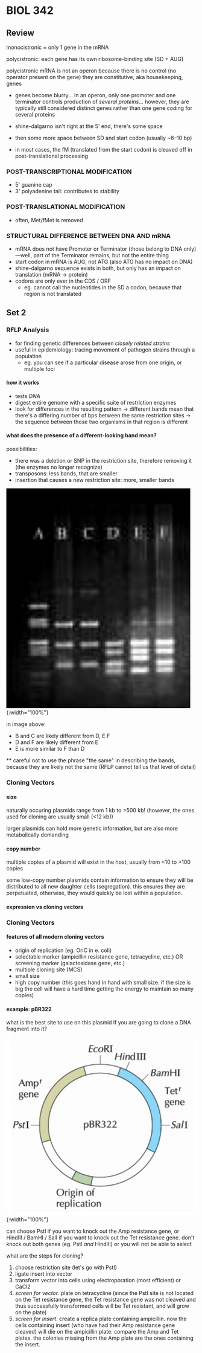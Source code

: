 # BIOL 342

## Review

monocistronic = only 1 gene in the mRNA

polycistronic: each gene has its own ribosome-binding site (SD + AUG)

polycistronic mRNA is not an operon because there is no control (no operator present on the gene) they are constitutive, aka housekeeping, genes

- genes become blurry... in an operon, only one promoter and one terminator controls production of *several proteins*... however, they are typically still considered distinct genes rather than one gene coding for several proteins

- shine-dalgarno isn't right at the 5' end, there's some space
- then some more space between SD and start codon (usually ~6–10 bp)
- in most cases, the fM (translated from the start codon) is cleaved off in post-translational processing

### POST-TRANSCRIPTIONAL MODIFICATION

- 5' guanine cap
- 3' polyadenine tail: contributes to stability

### POST-TRANSLATIONAL MODIFICATION

- often, Met/fMet is removed

### STRUCTURAL DIFFERENCE BETWEEN DNA AND mRNA

- mRNA does not have Promoter or Terminator (those belong to DNA only)—well, part of the Terminator remains, but not the entire thing
- start codon in mRNA is AUG, not ATG (also ATG has no impact on DNA)
- shine-dalgarno sequence exists in both, but only has an impact on translation (mRNA → protein)
- codons are only ever in the CDS / ORF
  - eg. cannot call the nucleotides in the SD a codon, because that region is not translated

## Set 2

### RFLP Analysis

- for finding genetic differences between *closely related strains*
- useful in epidemiology: tracing movement of pathogen strains through a population
  - eg. you can see if a particular disease arose from one origin, or multiple foci

#### how it works

- tests *DNA*
- digest entire genome with a specific suite of restriction enzymes
- look for differences in the resulting pattern → different bands mean that there's a differing number of bps between the same restriction sites → the sequence between those two organisms in that region is different

#### what does the presence of a different-looking band mean?

possibilities:

- there was a deletion or SNP in the restriction site, therefore removing it (the enzymes no longer recognize)
- transposons: less bands, that are smaller
- insertion that causes a new restriction site: more, smaller bands

![rflp analysis](/resources/uw/images/rflp.jpg){:width="100%"}

in image above:

- B and C are likely different from D, E F
- D and F are likely different from E
- E is more similar to F than D

** careful not to use the phrase "the same" in describing the bands, because they are likely not the same (RFLP cannot tell us that level of detail)

### Cloning Vectors

#### size

naturally occuring plasmids range from 1 kb to >500 kb! (however, the ones used for cloning are usually small (<12 kb))

larger plasmids can hold more genetic information, but are also more metabolically demanding

#### copy number

multiple copies of a plasmid will exist in the host, usually from <10 to >100 copies

some low-copy number plasmids contain information to ensure they will be distributed to all new daughter cells (segregation). this ensures they are perpetuated, otherwise, they would quickly be lost within a population.

#### expression vs cloning vectors

### Cloning Vectors

#### features of all modern cloning vectors

- origin of replication (eg. OriC in e. coli)
- selectable marker (ampicillin resistance gene, tetracycline, etc.) OR screening marker (galactosidase gene, etc.)
- multiple cloning site (MCS)
- small size
- high copy number (this goes hand in hand with small size. if the size is big the cell will have a hard time getting the energy to maintain so many copies)

#### example: pBR322

what is the best site to use on this plasmid if you are going to clone a DNA fragment into it?

![pBR322 plasmid](/resources/uw/images/pbr322.jpg){:width="100%"}

can choose PstI if you want to knock out the Amp resistance gene, or HindIII / BamHI / SalI if you want to knock out the Tet resistance gene. don't knock out both genes (eg. PstI *and* HindIII) or you will not be able to select

what are the steps for cloning?

1. choose restriction site (let's go with PstI)
1. ligate insert into vector
1. transform vector into cells using electroporation (most efficient) or CaCl2
1. *screen for vector*. plate on tetracycline (since the PstI site is not located on the Tet resistance gene, the Tet resistance gene was not cleaved and thus successfully transformed cells will be Tet resistant, and will grow on the plate)
1. *screen for insert*. create a replica plate containing ampicillin. now the cells containing insert (who have had their Amp resistance gene cleaved) will die on the ampicillin plate. compare the Amp and Tet plates. the colonies missing from the Amp plate are the ones containing the insert.
